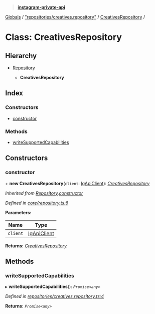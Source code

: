 > **[instagram-private-api](../README.md)**

[Globals](../README.md) / ["repositories/creatives.repository"](../modules/_repositories_creatives_repository_.md) / [CreativesRepository](_repositories_creatives_repository_.creativesrepository.md) /

# Class: CreativesRepository

## Hierarchy

* [Repository](_core_repository_.repository.md)

  * **CreativesRepository**

## Index

### Constructors

* [constructor](_repositories_creatives_repository_.creativesrepository.md#constructor)

### Methods

* [writeSupportedCapabilities](_repositories_creatives_repository_.creativesrepository.md#writesupportedcapabilities)

## Constructors

###  constructor

\+ **new CreativesRepository**(`client`: [IgApiClient](_core_client_.igapiclient.md)): *[CreativesRepository](_repositories_creatives_repository_.creativesrepository.md)*

*Inherited from [Repository](_core_repository_.repository.md).[constructor](_core_repository_.repository.md#constructor)*

*Defined in [core/repository.ts:6](https://github.com/dilame/instagram-private-api/blob/e9c516c/src/core/repository.ts#L6)*

**Parameters:**

Name | Type |
------ | ------ |
`client` | [IgApiClient](_core_client_.igapiclient.md) |

**Returns:** *[CreativesRepository](_repositories_creatives_repository_.creativesrepository.md)*

## Methods

###  writeSupportedCapabilities

▸ **writeSupportedCapabilities**(): *`Promise<any>`*

*Defined in [repositories/creatives.repository.ts:4](https://github.com/dilame/instagram-private-api/blob/e9c516c/src/repositories/creatives.repository.ts#L4)*

**Returns:** *`Promise<any>`*